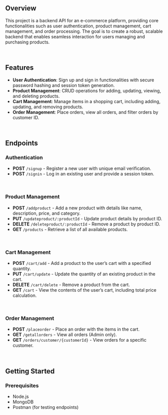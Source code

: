 ## Overview

This project is a backend API for an e-commerce platform, providing core functionalities such as user authentication, product management, cart management, and order processing. The goal is to create a robust, scalable backend that enables seamless interaction for users managing and purchasing products.

<br>

## Features

- **User Authentication**: Sign up and sign in functionalities with secure password hashing and session token generation.
- **Product Management**: CRUD operations for adding, updating, viewing, and deleting products.
- **Cart Management**: Manage items in a shopping cart, including adding, updating, and removing products.
- **Order Management**: Place orders, view all orders, and filter orders by customer ID.

<br>

## Endpoints

### Authentication

- **POST** `/signup` - Register a new user with unique email verification.
- **POST** `/signin` - Log in an existing user and provide a session token.

<br>

### Product Management

- **POST** `/addproduct` - Add a new product with details like name, description, price, and category.
- **PUT** `/updateproduct/:productId` - Update product details by product ID.
- **DELETE** `/deleteproduct/:productId` - Remove a product by product ID.
- **GET** `/products` - Retrieve a list of all available products.

<br>

### Cart Management

- **POST** `/cart/add` - Add a product to the user’s cart with a specified quantity.
- **PUT** `/cart/update` - Update the quantity of an existing product in the cart.
- **DELETE** `/cart/delete` - Remove a product from the cart.
- **GET** `/cart` - View the contents of the user’s cart, including total price calculation.

<br>

### Order Management

- **POST** `/placeorder` - Place an order with the items in the cart.
- **GET** `/getallorders` - View all orders (Admin only).
- **GET** `/orders/customer/{customerId}` - View orders for a specific customer.

<br>

## Getting Started

### Prerequisites

- Node.js
- MongoDB
- Postman (for testing endpoints)
